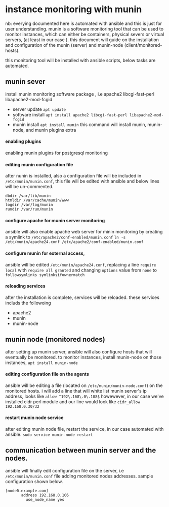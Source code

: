 # instance monitoring with munin
nb: everying documented here is automated with ansible and this is just for user understanding. 
munin is a  software monitoring tool that can be used to monitor instances, which can either be containers, physical severs or virtual servers, (at least in our case ). 
this document will guide on the installation and configuration of the munin (server) and munin-node (client/monitored-hosts). 

this monitoring tool will be installed with ansible scripts, below tasks are automated. 

## munin sever 
install munin monitoring software package , i.e apache2 libcgi-fast-perl libapache2-mod-fcgid
 * server update `apt update`
 * software install `apt install apache2 libcgi-fast-perl libapache2-mod-fcgid`
 * munin install `apt install munin` this command will install munin, munin-node, and munin plugins extra

#### enabling plugins
enabling munin plugins for postgresql monitoring 

#### editing munin configuration file 
after nunin is installed, also a configuration file will be included in `/etc/munin/munin.conf`, this file will be edited with ansible and below lines will be un-commented. 

```
dbdir /var/lib/munin
htmldir /var/cache/munin/www
logdir /var/log/munin
rundir /var/run/munin
```

#### configure apache for munin server monitoring
ansible will also enable apache web server for minin monitoring by creating a symlink to `/etc/apache2/conf-enabled/munin.conf`
`ln -s /etc/munin/apache24.conf /etc/apache2/conf-enabled/munin.conf`

#### configure munin for external access, 
ansible will be edited `/etc/munin/apache24.conf`, replacing a line `require local` with `require all granted`  and changing `options` value from `none` to `followsymlinks symlinksifownermatch `

#### reloading services 
after the installation is complete, services will be reloaded. these services includs the followoing 
* apache2
* munin 
* munin-node

## munin node (monitored nodes)
after setting up munin server, ansible will also configure hosts that will eventually be monitored. 
to monitor instances, install munin-node on those instances, `apt install munin-node` 
#### editing configuration file on the agents
ansible will be editing a file (located on `/etc/munin/munin-node.conf`) on the monitored hosts.
i will add a line that will white list munin server's ip address, looks like `allow ^192\.168\.0\.108$`
howewever, in our case we've installed cidr perl module and our line would look like `cidr_allow 192.168.0.30/32`

#### restart munin node service
after editing munin node file, restart the service, in our case automated with ansible. 
`sudo service munin-node restart`


## communication between munin server and the nodes.
ansible will finally edit configuration file on the server, i.e `/etc/munin/munin.conf` file adding monitored nodes addresses. 
sample configuration shown below. 
```
[node0.example.com]
       address 192.168.0.106
         use_node_name yes
```
